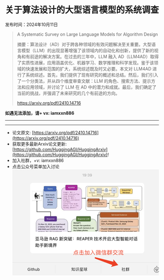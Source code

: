 # 关于算法设计的大型语言模型的系统调查
发布时间：2024年10月11日


> A Systematic Survey on Large Language Models for Algorithm Design
>
> 摘要：算法设计（AD）对于跨各种领域的有效问题解决至关重要。大型语言模型（LLM）的出现显著增强了该领域内的自动化和创新，提供了新的视角和有前途的解决方案。在过去的三年中，LLM 融入 AD（LLM4AD）取得了实质性进展，应用涵盖优化、机器学习、数学推理和科学发现。鉴于该领域的快速发展和范围的扩大，系统综述既及时又必要。本文对 LLM4AD 进行了系统综述。首先，我们提供了现有研究的概述和总结。然后，我们引入了一个分类法，并从四个维度审查文献：LLM 的角色、搜索方法、提示方法和应用领域，并讨论了 LLM 在 AD 中的潜力和成就。最后，我们确定了当前的挑战，并强调了未来研究的几个有前途的方向。
>
> https://arxiv.org/pdf/2410.14716

**如遇无法添加，请+ vx: iamxxn886**
<hr />


<hr />

- 论文原文: [https://arxiv.org/pdf/2410.14716](https://arxiv.org/pdf/2410.14716)
- 获取更多最新Arxiv论文更新: [https://github.com/HuggingAGI/HuggingArxiv](https://github.com/HuggingAGI/HuggingArxiv)!
- 加入社群，+v: iamxxn886
- 点击公众号菜单加入讨论
![](https://raw.githubusercontent.com/HuggingAGI/wx_assets/main/2024/07/31/1722434818326-94339e92-22f1-4472-9d27-fed232f70b5d.jpeg)
